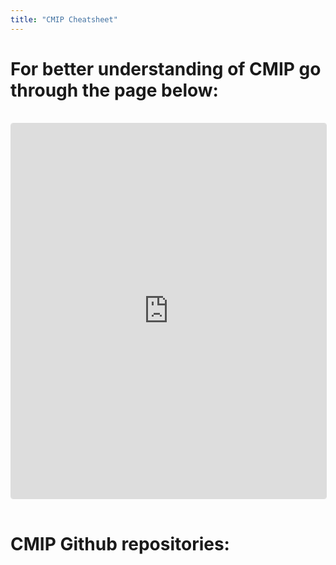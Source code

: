 ```yaml
---
title: "CMIP Cheatsheet"
---
```


# For better understanding of CMIP go through the page below:

<iframe 
  src="https://wcrp-cmip.org/" 
  width="100%" 
  height="600px" 
  frameborder="0"
  style="border:1px solid #ddd; border-radius:4px; margin:1rem 0;"
  loading="lazy"
></iframe>

# CMIP Github repositories:

